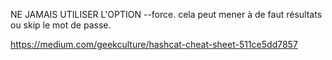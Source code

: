 NE JAMAIS UTILISER L'OPTION --force. cela peut mener à de faut résultats ou skip le mot de passe.

https://medium.com/geekculture/hashcat-cheat-sheet-511ce5dd7857